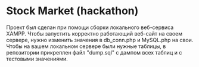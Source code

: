 # Stock Market (hackathon)
Проект был сделан при помощи сборки локального веб-сервиса XAMPP. Чтобы запустить корректно работающий веб-сайт на своем сервере, нужно изменить значения в db_conn.php и MySQL.php на свои. Чтобы на вашем локальном сервере были нужные таблицы, в репозитории прикреплен файл "dump.sql" с дампом всех таблиц и с тестовыми значениями. 
